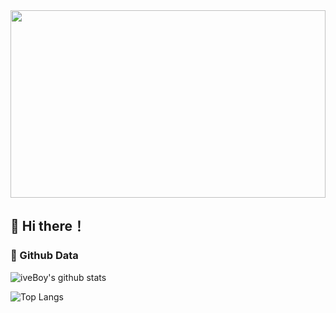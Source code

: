 <!--
**wowdw/wowdw** is a ✨ _special_ ✨ repository because its `README.md` (this file) appears on your GitHub profile.

Here are some ideas to get you started:

- 🔭 I’m currently working on ...
- 🌱 I’m currently learning ...
- 👯 I’m looking to collaborate on ...
- 🤔 I’m looking for help with ...
- 💬 Ask me about ...
- 📫 How to reach me: ...
- 😄 Pronouns: ...
- ⚡ Fun fact: ...
-->
<img src="[https://cdn.pixabay.com/photo/2022/03/25/19/24/waterfall-7091641_960_720.jpg](https://github.com/wowdw/wowdw/blob/main/waterfall-7091641_960_720.jpg)" height="300px" width="100%">


## 👋 Hi there！
### 🔭 Github Data

![iveBoy's github stats](https://github-readme-stats.vercel.app/api?username=wowdw&show_icons=true&theme=radical&hide=contribs&line_height=24)  

![Top Langs](https://github-readme-stats.vercel.app/api/top-langs/?username=wowdw&layout=compact&theme=cobalt)
